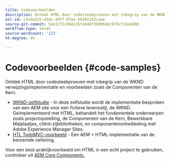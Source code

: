 ```yaml
---
title: Codevoorbeelden
description: Ontdek HTML door codesteekproeven met inbegrip van de WKND verwijzingsimplementatie en voorbeelden zoals de Componenten van de Kern.
exl-id: cdc0a525-e5d1-4d7f-97ae-b9192163caee
source-git-commit: 5ab1275c984135fe946f36905bbc979cf19edd80
workflow-type: tm+mt
source-wordcount: '123'
ht-degree: 0%

---
```



# Codevoorbeelden {#code-samples}

Ontdek HTML door codesteekproeven met inbegrip van de WKND verwijzingsimplementatie en voorbeelden zoals de Componenten van de Kern.

* [WKND-zelfstudie](https://experienceleague.adobe.com/docs/experience-manager-learn/getting-started-wknd-tutorial-develop/overview.html) - In deze zelfstudie wordt de implementatie besproken van een AEM site voor een fictieve levensstijl, de WKND. Geïmplementeerd met HTML, behandelt het fundamentele onderwerpen zoals projectopstelling, de Componenten van de Kern, Bewerkbare Malplaatjes, cliënt-zijbibliotheken, en componentenontwikkeling met Adobe Experience Manager Sites.
* [HTL TodoMVC-voorbeeld](https://github.com/Adobe-Marketing-Cloud/aem-sightly-sample-todomvc) - Een AEM + HTML-implementatie van de beroemde oefening.

Voor een best-praktijkvoorbeeld om HTML in een echt project te gebruiken, controleer uit [AEM Core Components.](https://experienceleague.adobe.com/docs/experience-manager-core-components/using/introduction.html)

